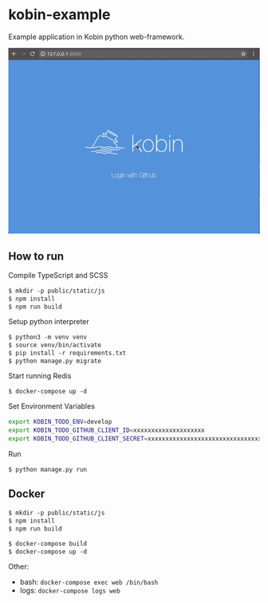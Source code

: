 # kobin-example

Example application in Kobin python web-framework.

![animation](./anim.gif)


## How to run

Compile TypeScript and SCSS

```console
$ mkdir -p public/static/js
$ npm install
$ npm run build
```

Setup python interpreter

```console
$ python3 -m venv venv
$ source venv/bin/activate
$ pip install -r requirements.txt
$ python manage.py migrate
```

Start running Redis

```console
$ docker-compose up -d
```

Set Environment Variables

```sh
export KOBIN_TODO_ENV=develop
export KOBIN_TODO_GITHUB_CLIENT_ID=xxxxxxxxxxxxxxxxxxxx
export KOBIN_TODO_GITHUB_CLIENT_SECRET=xxxxxxxxxxxxxxxxxxxxxxxxxxxxxxxxxxxxxxxx
```

Run

```
$ python manage.py run
```


## Docker

```console
$ mkdir -p public/static/js
$ npm install
$ npm run build
```

```console
$ docker-compose build
$ docker-compose up -d
```

Other:

- bash: `docker-compose exec web /bin/bash`
- logs: `docker-compose logs web`
